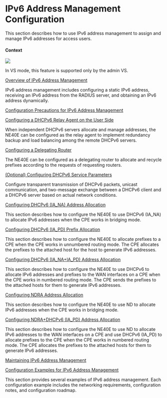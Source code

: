 IPv6 Address Management Configuration
=====================================

This section describes how to use IPv6 address management to assign and manage IPv6 addresses for access users.

#### Context

![](../../../../public_sys-resources/note_3.0-en-us.png) 

In VS mode, this feature is supported only by the admin VS.



[Overview of IPv6 Address Management](../../../../software/nev8r10_vrpv8r16/user/ne/dc_ne_ipv6_address_cfg_0001.html)

IPv6 address management includes configuring a static IPv6 address, receiving an IPv6 address from the RADIUS server, and obtaining an IPv6 address dynamically.

[Configuration Precautions for IPv6 Address Management](../../../../software/nev8r10_vrpv8r16/user/spec/IPv6_Address_Management_limitation.html)



[Configuring a DHCPv6 Relay Agent on the User Side](../../../../software/nev8r10_vrpv8r16/user/ne/dc_ne_ipv6_address_cfg_0012.html)

When independent DHCPv6 servers allocate and manage addresses, the NE40E can be configured as the relay agent to implement redundancy backup and load balancing among the remote DHCPv6 servers.

[Configuring a Delegating Router](../../../../software/nev8r10_vrpv8r16/user/ne/dc_ne_ipv6_address_cfg_0071.html)

The NE40E can be configured as a delegating router to allocate and recycle prefixes according to the requests of requesting routers.

[(Optional) Configuring DHCPv6 Service Parameters](../../../../software/nev8r10_vrpv8r16/user/ne/dc_ne_ipv6_address_cfg_0091.html)

Configure transparent transmission of DHCPv6 packets, unicast communication, and two-message exchange between a DHCPv6 client and a DHCPv6 server based on actual network conditions.

[Configuring DHCPv6 (IA\_NA) Address Allocation](../../../../software/nev8r10_vrpv8r16/user/ne/dc_ne_ipv6_address_cfg_0027.html)

This section describes how to configure the NE40E to use DHCPv6 (IA\_NA) to allocate IPv6 addresses when the CPE works in bridging mode.

[Configuring DHCPv6 (IA\_PD) Prefix Allocation](../../../../software/nev8r10_vrpv8r16/user/ne/dc_ne_ipv6_address_cfg_0035.html)

This section describes how to configure the NE40E to allocate prefixes to a CPE when the CPE works in unnumbered routing mode. The CPE allocates the prefixes to the attached host for the host to generate IPv6 addresses.

[Configuring DHCPv6 (IA\_NA+IA\_PD) Address Allocation](../../../../software/nev8r10_vrpv8r16/user/ne/dc_ne_ipv6_address_cfg_0053.html)

This section describes how to configure the NE40E to use DHCPv6 to allocate IPv6 addresses and prefixes to the WAN interfaces on a CPE when the CPE works in numbered routing mode. The CPE sends the prefixes to the attached hosts for them to generate IPv6 addresses.

[Configuring NDRA Address Allocation](../../../../software/nev8r10_vrpv8r16/user/ne/dc_ne_ipv6_address_cfg_0020.html)

This section describes how to configure the NE40E to use ND to allocate IPv6 addresses when the CPE works in bridging mode.

[Configuring NDRA+DHCPv6 (IA\_PD) Address Allocation](../../../../software/nev8r10_vrpv8r16/user/ne/dc_ne_ipv6_address_cfg_0043.html)

This section describes how to configure the NE40E to use ND to allocate IPv6 addresses to the WAN interfaces on a CPE and use DHCPv6 (IA\_PD) to allocate prefixes to the CPE when the CPE works in numbered routing mode. The CPE allocates the prefixes to the attached hosts for them to generate IPv6 addresses.

[Maintaining IPv6 Address Management](../../../../software/nev8r10_vrpv8r16/user/ne/dc_ne_ipv6_address_cfg_0093.html)



[Configuration Examples for IPv6 Address Management](../../../../software/nev8r10_vrpv8r16/user/ne/dc_ne_ipv6_address_cfg_0065.html)

This section provides several examples of IPv6 address management. Each configuration example includes the networking requirements, configuration notes, and configuration roadmap.